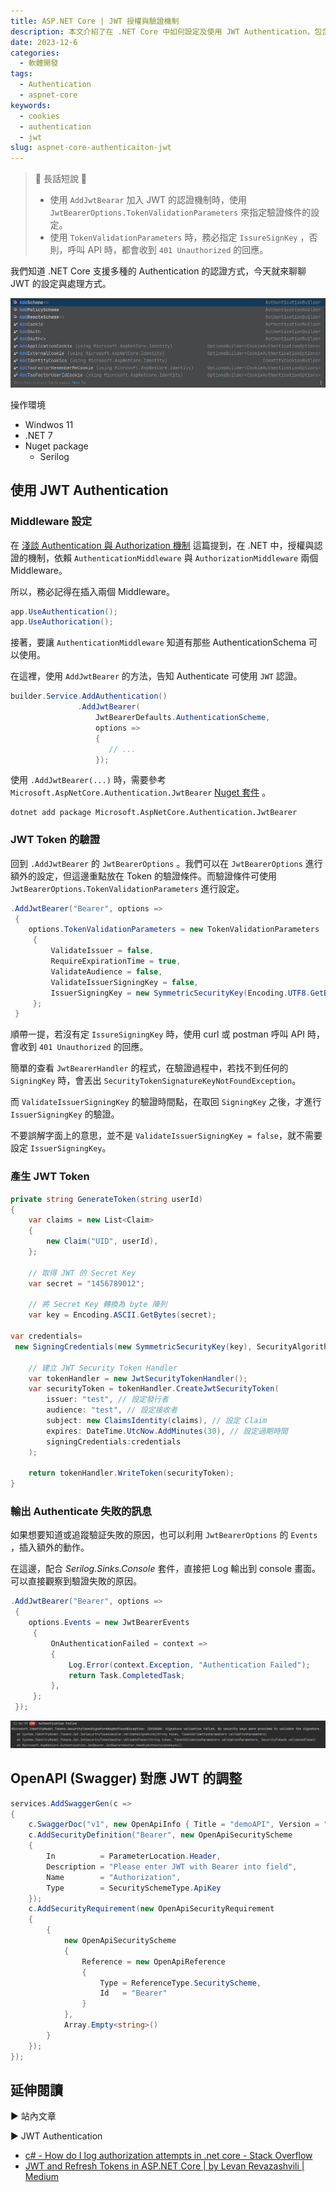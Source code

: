 ```yaml
---
title: ASP.NET Core | JWT 授權與驗證機制
description: 本文介紹了在 .NET Core 中如何設定及使用 JWT Authentication，包含 Middleware 的設定、JWT Token 的驗證條件設定、產生 JWT Token 的程式、輸出 Authentication 失敗訊息的方式等。
date: 2023-12-6
categories:
  - 軟體開發
tags:
  - Authentication
  - aspnet-core
keywords:
  - cookies
  - authentication
  - jwt
slug: aspnet-core-authenticaiton-jwt
---
```


> 🔖 長話短說 🔖
>
> - 使用 `AddJwtBearar` 加入 JWT 的認證機制時，使用 `JwtBearerOptions.TokenValidationParameters` 來指定驗證條件的設定。
> - 使用 `TokenValidationParameters` 時，務必指定 `IssureSignKey` ，否則，呼叫 API 時，都會收到 `401 Unauthorized` 的回應。

我們知道 .NET Core 支援多種的 Authentication 的認證方式，今天就來聊聊 JWT 的設定與處理方式。

![.NET 7 預設 AuthenticationBuilder 的相關方法](./images/support-authentication-method.png)

操作環境

- Windwos 11
- .NET 7
- Nuget package
  - Serilog

## 使用 JWT Authentication

### Middleware 設定

在 [淺談 Authentication 與 Authorization 機制](../../Ean%20的寫作庫/Software/Security/淺談%20Authentication%20與%20Authorization%20機制.md) 這篇提到，在 .NET 中，授權與認證的機制，依賴 `AuthenticationMiddleware` 與 `AuthorizationMiddleware` 兩個 Middleware。

所以，務必記得在插入兩個 Middleware。

```csharp
app.UseAuthentication();
app.UseAuthorication();
```

接著，要讓 `AuthenticationMiddleware` 知道有那些 AuthenticationSchema 可以使用。

在這裡，使用 `AddJwtBearer` 的方法，告知 Authenticate 可使用 `JWT` 認證。

```csharp
builder.Service.AddAuthentication()
               .AddJwtBearer(
                   JwtBearerDefaults.AuthenticationScheme,
                   options =>
                   {
	                  // ...
                   });
```

使用 `.AddJwtBearer(...)` 時，需要參考`Microsoft.AspNetCore.Authentication.JwtBearer` [Nuget 套件](https://www.nuget.org/packages/Microsoft.AspNetCore.Authentication.JwtBearer) 。

```shell
dotnet add package Microsoft.AspNetCore.Authentication.JwtBearer
```

### JWT Token 的驗證

回到 `.AddJwtBearer` 的 `JwtBearerOptions` 。我們可以在 `JwtBearerOptions` 進行額外的設定，但這邊重點放在 Token 的驗證條件。而驗證條件可使用 `JwtBearerOptions.TokenValidationParameters` 進行設定。

```csharp
.AddJwtBearer("Bearer", options =>
 {
	options.TokenValidationParameters = new TokenValidationParameters
     {
         ValidateIssuer = false,
         RequireExpirationTime = true,
         ValidateAudience = false,
         ValidateIssuerSigningKey = false,
         IssuerSigningKey = new SymmetricSecurityKey(Encoding.UTF8.GetBytes("1456789012"))
     };
 }
```

順帶一提，若沒有定 `IssureSigningKey` 時，使用 curl 或 postman 呼叫 API 時，會收到 `401 Unauthorized` 的回應。

簡單的查看 `JwtBearerHandler` 的程式，在驗證過程中，若找不到任何的 `SigningKey` 時，會丟出 `SecurityTokenSignatureKeyNotFoundException`。

而 `ValidateIssuerSigningKey` 的驗證時間點，在取回 `SigningKey` 之後，才進行 `IssuerSigningKey` 的驗證。

不要誤解字面上的意思，並不是 `ValidateIssuerSigningKey = false`，就不需要設定 `IssuerSigningKey`。

### 產生 JWT Token

```csharp
private string GenerateToken(string userId)
{
    var claims = new List<Claim>
    {
        new Claim("UID", userId),
    };

    // 取得 JWT 的 Secret Key
    var secret = "1456789012";

    // 將 Secret Key 轉換為 byte 陣列
    var key = Encoding.ASCII.GetBytes(secret);

var credentials=
 new SigningCredentials(new SymmetricSecurityKey(key), SecurityAlgorithms.HmacSha256Signature);

    // 建立 JWT Security Token Handler
    var tokenHandler = new JwtSecurityTokenHandler();
    var securityToken = tokenHandler.CreateJwtSecurityToken(
        issuer: "test", // 設定發行者
        audience: "test", // 設定接收者
        subject: new ClaimsIdentity(claims), // 設定 Claim
        expires: DateTime.UtcNow.AddMinutes(30), // 設定過期時間
        signingCredentials:credentials
    );

    return tokenHandler.WriteToken(securityToken);
}
```

### 輸出 Authenticate 失敗的訊息

如果想要知道或追蹤驗証失敗的原因，也可以利用 `JwtBearerOptions` 的 `Events` ，插入額外的動作。

在這邊，配合 _Serilog.Sinks.Console_ 套件，直接把 Log 輸出到 console 畫面。可以直接觀察到驗證失敗的原因。

```csharp
.AddJwtBearer("Bearer", options =>
 {
    options.Events = new JwtBearerEvents
     {
         OnAuthenticationFailed = context =>
         {
             Log.Error(context.Exception, "Authentication Failed");
             return Task.CompletedTask;
         },
     };
 });
```

![驗証失敗訊息](./images/authentication-failed.png)

## OpenAPI (Swagger) 對應 JWT 的調整

```csharp
services.AddSwaggerGen(c =>
{
    c.SwaggerDoc("v1", new OpenApiInfo { Title = "demoAPI", Version = "v1" });
    c.AddSecurityDefinition("Bearer", new OpenApiSecurityScheme
    {
        In          = ParameterLocation.Header,
        Description = "Please enter JWT with Bearer into field",
        Name        = "Authorization",
        Type        = SecuritySchemeType.ApiKey
    });
    c.AddSecurityRequirement(new OpenApiSecurityRequirement
    {
        {
            new OpenApiSecurityScheme
            {
                Reference = new OpenApiReference
                {
                    Type = ReferenceType.SecurityScheme,
                    Id   = "Bearer"
                }
            },
            Array.Empty<string>()
        }
    });
});
```

## 延伸閱讀

▶ 站內文章

▶ JWT Authentication

- [c# - How do I log authorization attempts in .net core - Stack Overflow](https://stackoverflow.com/questions/48889771/how-do-i-log-authorization-attempts-in-net-core)
- [JWT and Refresh Tokens in ASP.NET Core | by Levan Revazashvili | Medium](https://medium.com/@levanrevazashvili/jwt-and-refresh-tokens-in-asp-net-core-11a877575147)
